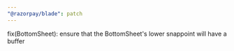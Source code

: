 ```yaml
---
"@razorpay/blade": patch
---
```


fix(BottomSheet): ensure that the BottomSheet's lower snappoint will have a buffer
